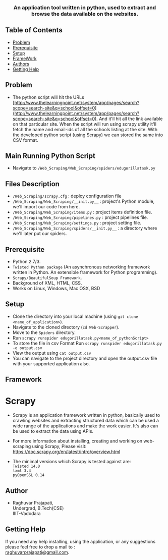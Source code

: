 <p align="center">
	<h3 align="center"> An application tool written in python, used to extract and browse the data available on the websites. </h3>
</p>


## Table of Contents

- [Problem](#problem)
- [Prerequisite](#prerequisite)
- [Setup](#setup)
- [FrameWork](#FrameWork)
- [Authors](#authors)
- [Getting Help](#getting-help)


## Problem

- The python script will hit the URLs [http://www.thelearningpoint.net/system/app/pages/search?scope=search-site&q=school&offset=0](http://www.thelearningpoint.net/system/app/pages/search?scope=search-site&q=school&offset=0). And it'll hit all the link available on that particular site.
When the script will run using scrapy utility it'll fetch the name and email-ids of all the schools 
listing at the site. With the developed python script (using Scrapy) we can stored the same into CSV format.  


## Main Running Python Script 

- Navigate to `/Web_Scraping/Web_Scraping/spiders/edugorillatask.py`


## Files Description

- `/Web_Scraping/scrapy.cfg` : deploy configuration file
- `/Web_Scraping/Web_Scraping/__init.py__` : project's Python module, we'll import our code from here.
- `/Web_Scraping/Web_Scraping/items.py` : project items definition file.
- `/Web_Scraping/Web_Scraping/pipelines.py` : project pipelines file.
- `/Web_Scraping/Web_Scraping/settings.py` : project setting file.
- `/Web_Scraping/Web_Scraping/spiders/__init.py__` : a directory where we'll later put our spiders.


## Prerequisite
- Python 2.7/3. 
- `Twisted Python package` (An asynchronous networking framework written in Python. An extensible framework for Python programming).
- `Scrapy/BeautifulSoup Framework`.
- Background of XML, HTML, CSS.
- Works on Linux, Windows, Mac OSX, BSD

## Setup

- Clone the directory into your local machine (using `git clone <name_of_application>`).
- Navigate to the cloned directory (`cd Web-Scrapper`).
- Move to the `Spiders` directory.
- Run `scrapy runspider edugorillatask.py<name_of_pythonScript>` 
- To store the file in csv Format Run 
		`scrapy runspider edugorillatask.py -o output.csv`
- View the output using `cat output.csv`		
- You can navigate to the project directory and open the output.csv file with your supported application also.


## Framework 

# Scrapy
- Scrapy is an application framework written in python, basically used to crawling websites and extracting structured 
data which can be used a wide range of the applications and make the work easier. It's also can be used to extract the 
data using APIs. 

- For more information about installing, creating and working on web-scraping using Scrapy, Please visit:
<a href="https://doc.scrapy.org/en/latest/intro/overview.html" target="_blank"> https://doc.scrapy.org/en/latest/intro/overview.html </a>

- The minimal versions which Scrapy is tested against are: <br />
	`Twisted 14.0` <br />
	`lxml 3.4` <br />
	`pyOpenSSL 0.14`



## Author

- Raghuvar Prajapati, <br />
  Undergrad, B.Tech(CSE) <br />
  IIIT-Vadodara


## Getting Help

If you need any help installing, using the application, or any suggestions please feel free to drop a mail to : <br />
 <a href="raghuvarprajapati@gmail.com">raghuvarprajapati@gmail.com</a>.
